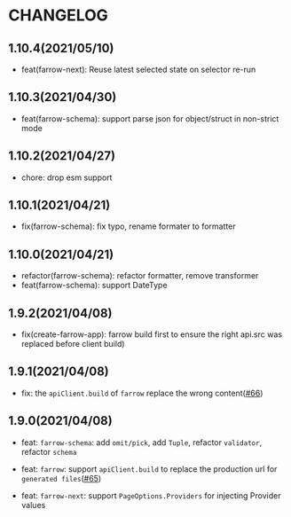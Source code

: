 # CHANGELOG

## 1.10.4(2021/05/10)

- feat(farrow-next): Reuse latest selected state on selector re-run

## 1.10.3(2021/04/30)

- feat(farrow-schema): support parse json for object/struct in non-strict mode

## 1.10.2(2021/04/27)

- chore: drop esm support

## 1.10.1(2021/04/21)

- fix(farrow-schema): fix typo, rename formater to formatter

## 1.10.0(2021/04/21)

- refactor(farrow-schema): refactor formatter, remove transformer
- feat(farrow-schema): support DateType

## 1.9.2(2021/04/08)

- fix(create-farrow-app): farrow build first to ensure the right api.src was replaced before client build)

## 1.9.1(2021/04/08)

- fix: the `apiClient.build` of `farrow` replace the wrong content([#66](https://github.com/Lucifier129/farrow/pull/66))

## 1.9.0(2021/04/08)

- feat: `farrow-schema`: add `omit/pick`, add `Tuple`, refactor `validator`, refactor `schema`

- feat: `farrow`: support `apiClient.build` to replace the production url for `generated files`([#65](https://github.com/Lucifier129/farrow/pull/65))

- feat: `farrow-next`: support `PageOptions.Providers` for injecting Provider values
